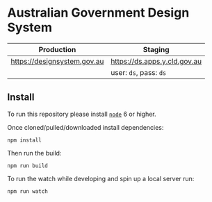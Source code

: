 Australian Government Design System
====

| Production                  | Staging                        |
|-----------------------------|--------------------------------|
| https://designsystem.gov.au | https://ds.apps.y.cld.gov.au   |
|                             | user: `ds`, pass: `ds`         |


## Install

To run this repository please install [`node`](https://nodejs.org) 6 or higher.

Once cloned/pulled/downloaded install dependencies:

```shell
npm install
```

Then run the build:

```shell
npm run build
```

To run the watch while developing and spin up a local server run:

```shell
npm run watch
```

